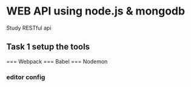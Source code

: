 # WEB API using node.js & mongodb
Study RESTful api
## Task 1 setup the tools
=== Webpack
=== Babel
=== Nodemon

### editor config